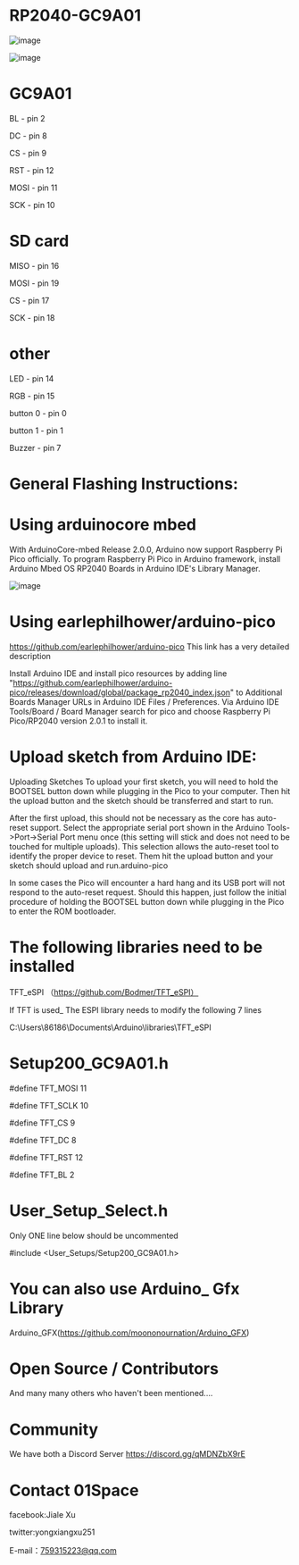 # RP2040-GC9A01

![image](https://github.com/01Space/RP2040-GC9A01/blob/main/image/2.jpg)

![image](https://github.com/01Space/RP2040-GC9A01/blob/main/image/4.jpg)

# GC9A01

 BL   - pin 2
 
 DC   - pin 8
 
 CS   - pin 9
 
 RST  - pin 12
 
 MOSI - pin 11
 
 SCK  - pin 10

 # SD card 

 MISO - pin 16
 
 MOSI - pin 19
 
 CS   - pin 17
 
 SCK  - pin 18
 
 # other
 
 LED  - pin 14
 
 RGB  - pin 15 
 
 button 0 - pin 0
 
 button 1 - pin 1
 
 Buzzer   - pin 7
 

# General Flashing Instructions:

# Using arduinocore mbed

With ArduinoCore-mbed Release 2.0.0, Arduino now support Raspberry Pi Pico officially. To program Raspberry Pi Pico in Arduino framework, install Arduino Mbed OS RP2040 Boards in Arduino IDE's Library Manager.

![image](https://github.com/01Space/RP2040-0.42LCD/blob/main/image/Arduino%20Mbed%20OS%20RP2040%20Boards.jpg)

# Using earlephilhower/arduino-pico
https://github.com/earlephilhower/arduino-pico This link has a very detailed description

Install Arduino IDE and install pico resources by adding line "https://github.com/earlephilhower/arduino-pico/releases/download/global/package_rp2040_index.json" to Additional Boards Manager URLs in Arduino IDE Files / Preferences.
Via Arduino IDE Tools/Board / Board Manager search for pico and choose Raspberry Pi Pico/RP2040 version 2.0.1 to install it.

# Upload sketch from Arduino IDE:

Uploading Sketches
To upload your first sketch, you will need to hold the BOOTSEL button down while plugging in the Pico to your computer. Then hit the upload button and the sketch should be transferred and start to run.

After the first upload, this should not be necessary as the core has auto-reset support. Select the appropriate serial port shown in the Arduino Tools->Port->Serial Port menu once (this setting will stick and does not need to be touched for multiple uploads). This selection allows the auto-reset tool to identify the proper device to reset. Them hit the upload button and your sketch should upload and run.arduino-pico

In some cases the Pico will encounter a hard hang and its USB port will not respond to the auto-reset request. Should this happen, just follow the initial procedure of holding the BOOTSEL button down while plugging in the Pico to enter the ROM bootloader.

# The following libraries need to be installed

TFT_eSPI （https://github.com/Bodmer/TFT_eSPI）

If TFT is used_ The ESPI library needs to modify the following 7 lines

C:\Users\86186\Documents\Arduino\libraries\TFT_eSPI

# Setup200_GC9A01.h  

#define TFT_MOSI 11 

#define TFT_SCLK 10

#define TFT_CS   9 

#define TFT_DC   8 

#define TFT_RST  12 

#define TFT_BL   2  

# User_Setup_Select.h

Only ONE line below should be uncommented

#include <User_Setups/Setup200_GC9A01.h> 

# You can also use Arduino_ Gfx Library

Arduino_GFX(https://github.com/moononournation/Arduino_GFX)

# Open Source / Contributors



And many many others who haven't been mentioned....

# Community

We have both a Discord Server 
https://discord.gg/qMDNZbX9rE

# Contact 01Space
facebook:Jiale Xu

twitter:yongxiangxu251

E-mail：759315223@qq.com
